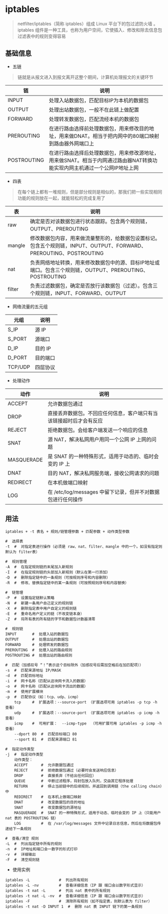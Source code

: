 # iptables

> netfilter/iptables（简称 iptables）组成 Linux 平台下的包过滤防火墙 。iptables 组件是一种工具，也称为用户空间，它使插入、修改和除去信息包过滤表中的规则变得容易

## 基础信息

- 五链
> 链就是从报文进入到报文离开这整个期间，计算机处理报文的关键环节

| 链           | 说明                                                                |
|-------------|-------------------------------------------------------------------|
| INPUT       | 处理入站数据包，匹配目标IP为本机的数据包                                             |
| OUTPUT      | 处理出站数据包，一般不在此链上做配置                                                |
| FORWARD     | 处理转发数据包，匹配流经本机的数据包                                                |
| PREROUTING  | 在进行路由选择前处理数据包，用来修改目的地址，用来做DNAT。相当于把内网中的80端口映射到路由器外网端口上            |
| POSTROUTING | 在进行路由选择后处理数据包，用来修改源地址，用来做SNAT。相当于内网通过路由器NAT转换功能实现内网主机通过一个公网IP地址上网 |

- 四表

> 在每个链上都有一堆规则，但是部分规则是相似的，那我们把一些实现相同功能的规则放在一起，就能轻松的完成复用了

| 表      | 说明                                                                            |
|--------|-------------------------------------------------------------------------------|
| raw    | 确定是否对该数据包进行状态跟踪。包含两个规则链，OUTPUT、PREROUTING                                     |
| mangle | 修改数据包内容，用来做流量整形的，给数据包设置标记。包含五个规则链，INPUT、OUTPUT、FORWARD、PREROUTING、POSTROUTING |
| nat    | 负责网络地址转换，用来修改数据包中的源、目标IP地址或端口。包含三个规则链，OUTPUT、PREROUTING、POSTROUTING           |
| filter | 负责过滤数据包，确定是否放行该数据包（过滤）。包含三个规则链，INPUT、FORWARD、OUTPUT                           |


- 网络流量的五元组

| 元组      | 说明    |
|---------|-------|
| S_IP    | 源 IP  |
| S_PORT  | 源端口   |
| D_IP    | 目的 IP |
| D_PORT  | 目的端口  |
| TCP/UDP | 四层协议  |


- 处理动作

| 动作         | 说明                                      |
|------------|-----------------------------------------|
| ACCEPT     | 允许数据包通过                                 |
| DROP       | 直接丢弃数据包。不回应任何信息，客户端只有当该链接超时后才会有反应       |
| REJECT     | 拒绝数据包。会给客户端发送一个响应的信息                    |
| SNAT       | 源 NAT，解决私网用户用同一个公网 IP 上网的问题             |
| MASQUERADE | 是 SNAT 的一种特殊形式，适用于动态的、临时会变的 IP 上        |
| DNAT       | 目的 NAT，解决私网服务端，接收公网请求的问题                |
| REDIRECT   | 在本机做端口映射                                |
| LOG        | 在 /etc/log/messages 中留下记录，但并不对数据包进行任何操作 |


## 用法

```shell
iptables + -t 表名 + 规则/链管理参数 + 匹配参数 + 动作类型参数
```

```shell
#  选择表
-t  #  对指定表进行操作（必须是 raw、nat、filter、mangle 中的一个。如没有指定则默认为 filter表）

#  规则管理
-A  #  在指定规则链的末尾加入新规则
-I  #  在指定规则链的头部加入新规则（默认在第一行添加）
-D  #  删除指定链中的一条规则（可按规则序号和内容删除）
-R  #  修改、替换指定链中的某一条规则（可按照规则序号和内容替换）

#  链管理
-P  #  设置指定链默认策略
-N  #  新建一条用户自己定义的规则链
-X  #  删除指定表中用户自定义的规则链
-E  #  重命名用户定义的链（不改变链本身）
-Z  #  将所有表的所有链的字节和数据包计数器清零

#  规则链
INPUT       #  处理入站的数据包
OUTPUT      #  处理出站的数据包
FORWARD     #  处理转发的数据包
PREROUTING  #  处理入站的路由规则
POSTROUTING #  处理出站的路由规则

#  匹配（加感叹号 “！“表示这个目标除外（加感叹号后需加空格后在加匹配项））
-s  #  匹配来源地址 IP/MASK
-d  #  匹配目标地址
-i  #  网卡名称（匹配从这块网卡流入的数据）
-o  #  网卡名称（匹配从这块网卡流出的数据）
-m  #  使用扩展模块
-p  #  匹配协议（如：tcp、udp、icmp）
    tcp     #  扩展选项：--source-port （扩展选项可用 iptables -p tcp -h 查看）
    udp     #  扩展选项：--source-port （扩展选项可用 iptables -p icmp -h 查看）
    icmp    #  可用扩展：  --icmp-type  （可用扩展可用 iptables -p icmp -h 查看）
    --dport 80  #  匹配目标端口 80
    --sport 81  #  匹配来源端口 81

#  指定动作类型
-j  #  指定动作类型
    动作类型：
    ACCEPT      #  允许数据包通过
    REJECT      #  拒绝数据包通过（必要时会发送响应信息）
    DROP        #  直接丢弃（不给出任何回应）
    QUEUE       #  中断过滤程序，将封包放入队列，交由其它程序处理
    RETURN      #  停止当前链中的后续规则，并返回到调用链（the calling chain）中
    REDIRECT    #  在本机上做端口映射
    DNAT        #  改变数据包的目的地址
    SNAT        #  改变数据包的源地址
    MASQUERADE  #  SNAT 的一种特殊形式，适用于动态、临时会变的 IP 上（只能用户 nat 表的 POSTROUTING 链）
    LOG         #  在 /var/log/messages 文件中记录日志信息，然后在将数据包传递给下一条规则

#  查看/清空 规则
-L  #  列出指定链中所有的规则
-n  #  IP地址和端口会一数字的形式打印
-v  #  详细输出
-F  #  清空规则链
```

- 使用实例

```shell
iptables -L             #  列出所有规则
iptables -L -nv         #  查看详细信息（IP 跟 端口会以数字形式显示）
iptables -t nat -L      #  列出 nat 表中的所有规则
iptables -t nat -L -nv  #  查看详细信息（IP 跟 端口会以数字形式显示）
iptables -F             #  清除所有规则（如不指定表，则默认表为 filter）
iptables -t nat -D INPUT 1  #  删除 nat 表 INPUT 链下的第一条规则
```
